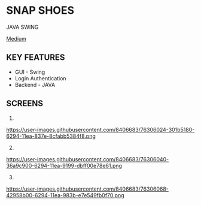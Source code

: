 # SNAP SHOES
JAVA SWING

[Medium](https://medium.com/@neilnarnaware123/snap-shoes-inventory-system-caa571e4028b)

## KEY FEATURES 

* GUI - Swing 
* Login Authentication
* Backend - JAVA

## SCREENS
1.

https://user-images.githubusercontent.com/8406683/76306024-301b5180-6294-11ea-837e-8cfabb5384f8.png

2.

https://user-images.githubusercontent.com/8406683/76306040-36a9c900-6294-11ea-9199-dbff00e78e61.png

3.

https://user-images.githubusercontent.com/8406683/76306068-42958b00-6294-11ea-983b-e7e549fb0f70.png

